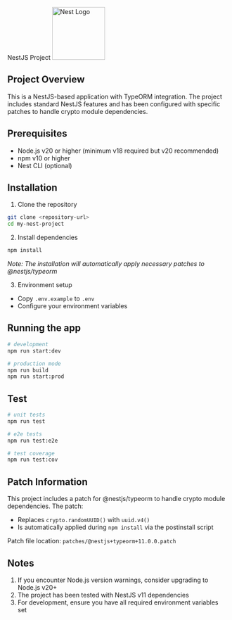 NestJS Project
  <a href="http://nestjs.com/" target="blank"><img src="https://nestjs.com/img/logo-small.svg" width="120" alt="Nest Logo" /></a>
## Project Overview
This is a NestJS-based application with TypeORM integration. The project includes standard NestJS features and has been configured with specific patches to handle crypto module dependencies.

## Prerequisites
- Node.js v20 or higher (minimum v18 required but v20 recommended)
- npm v10 or higher
- Nest CLI (optional)

## Installation
1. Clone the repository
```bash
git clone <repository-url>
cd my-nest-project
```

2. Install dependencies
```bash
npm install
```
*Note: The installation will automatically apply necessary patches to @nestjs/typeorm*

3. Environment setup
- Copy `.env.example` to `.env`
- Configure your environment variables

## Running the app
```bash
# development
npm run start:dev

# production mode
npm run build
npm run start:prod
```

## Test
```bash
# unit tests
npm run test

# e2e tests
npm run test:e2e

# test coverage
npm run test:cov
```

## Patch Information
This project includes a patch for @nestjs/typeorm to handle crypto module dependencies. The patch:
- Replaces `crypto.randomUUID()` with `uuid.v4()`
- Is automatically applied during `npm install` via the postinstall script

Patch file location: `patches/@nestjs+typeorm+11.0.0.patch`

## Notes
1. If you encounter Node.js version warnings, consider upgrading to Node.js v20+
2. The project has been tested with NestJS v11 dependencies
3. For development, ensure you have all required environment variables set

